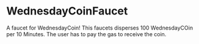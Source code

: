 # WednesdayCoinFaucet
A faucet for WednesdayCoin! This faucets disperses 100 WednesdayCOin per 10 Minutes. The user has to pay the gas to receive the coin.
